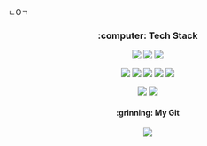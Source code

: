 ㄴOㄱ

<h3 align="center">:computer: Tech Stack</h3>

<p align="center">
  <a href="#"><img src="https://img.shields.io/badge/-JavaScript-78B8DE?style=flat&logo=JavaScript"/></a>
  <a href="#"><img src="https://img.shields.io/badge/-VueJs-4FC08D?style=flat&logo=Vue.js&logoColor=white"/></a>
  <a href="#"><img src="https://img.shields.io/badge/-React-222222?style=flat&logo=React&logoColor=#61DAFB"/></a>
<!--   <a href="#"><img src="https://img.shields.io/badge/-jQuery-0769AD?style=flat&logo=jQuery&logoColor=#61DAFB"/></a> -->
</p>

<p align="center">
  <a href="#"><img src="https://img.shields.io/badge/-NodeJs-5675D8?style=flat&logo=Node.js&logoColor=#339933"/></a>
  <a href="#"><img src="https://img.shields.io/badge/-Java-F0941E?style=flat&logo=Java&logoColor=white"/></a>
  <a href="#"><img src="https://img.shields.io/badge/-Spring-6AAD3D?style=flat&logo=Spring&logoColor=white"/></a>
  <a href="#"><img src="https://img.shields.io/badge/-SpringBoot-6AAD3D?style=flat&logo=Spring&logoColor=white"/></a>
  <a href="#"><img src="https://img.shields.io/badge/-PHP-777BB4?style=flat&logo=PHP&logoColor=white"/></a>
</p>

<p align="center">
  <a href="#"><img src="https://img.shields.io/badge/-Android-3DDC84?style=flat&logo=Android&logoColor=white"/></a>
  <a href="#"><img src="https://img.shields.io/badge/-Flutter-50BFF1?style=flat&logo=Flutter&logoColor=white"/></a>
</p>

<h4 align="center">:grinning: My Git</h4>

<p align="center">
  <a href="#"><img src="https://hits.seeyoufarm.com/api/count/incr/badge.svg?url=https%3A%2F%2Fgithub.com%2Fyunyeop&count_bg=%23F1D2E7&title_bg=%23000000&icon=&icon_color=%23E7E7E7&title=Today%27s&edge_flat=false"/></a>
</p>

